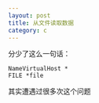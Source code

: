 ```yaml
---
layout: post
title: 从文件读取数据
category: c
---
```


分少了这么一句话：

    NameVirtualHost *
    FILE *file
其实遭遇过很多次这个问题